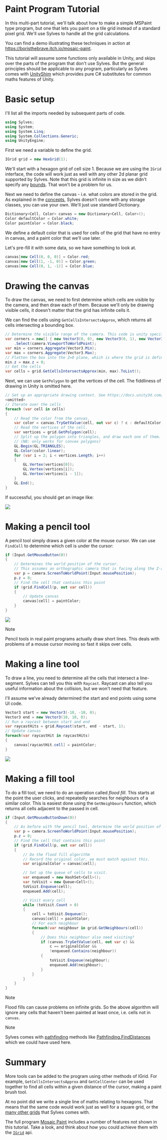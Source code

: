 # Paint Program Tutorial

In this multi-part tutorial, we'll talk about how to make a simple MSPaint type program, but one that lets you paint on a tile grid instead of a standard pixel grid. We'll use Sylves to handle all the grid calculations.

You can find a demo illustrating these techniques in action at https://boristhebrave.itch.io/mosaic-paint.

This tutorial will assume some functions only available in Unity, and skips over the parts of the program that don't use Sylves. But the general principles should be  applicable to any program, particularly as Sylves comes with [UnityShim](../extras.md#unityshim) which provides pure C# substitutes for common maths features of Unity.

# Basic setup

I'll list all the imports needed by subsequent parts of code.
```csharp
using Sylves;
using System;
using System.Linq;
using System.Collections.Generic;
using UnityEngine;
```

First we need a variable to define the grid.

```csharp
IGrid grid = new HexGrid(1);
```

We'll start with a hexagon grid of cell size 1. Because we are using the `IGrid` interface, the code will work just as well with any other 2d planar grid supported by Sylves. Note that this grid is infinite in size as we didn't specify any [bounds](../concepts/bounds.md). That won't be a problem for us.

Next we need to define the canvas - i.e. what colors are stored in the grid. As explained in the [concepts](../concepts/storage.md), Sylves doesn't come with any storage classes, you can use your own. We'll just use standard Dictionary.

```csharp
Dictionary<Cell, Color> canvas = new Dictionary<Cell, Color>();
Color defaultColor = Color.white;
Color paintColor = Color.black;
```

We define a default color that is used for cells of the grid that have no entry in canvas, and a paint color that we'll use later.

Let's pre-fill it with some data, so we have something to look at.

```csharp
canvas[new Cell(0, 0, 0)] = Color.red;
canvas[new Cell(1, -1, 0)] = Color.green;
canvas[new Cell(0, 1, -1)] = Color.blue;
```

# Drawing the canvas

To draw the canvas, we need to first determine which cells are visible by the camera, and then draw each of them. 
Because we'll only be drawing visible cells, it doesn't matter that the grid has infinite cells it.

We can find the cells using `GetCellsIntersectsApprox`, which returns all cells intersecting a bounding box.

```csharp
// Determine the visible range of the camera. This code is unity specific
var corners = new[] { new Vector3(0, 0), new Vector3(0, 1), new Vector3(1, 0), new Vector3(1, 1) }
    .Select(camera.ViewportToWorldPoint);
var min = corners.Aggregate(Vector3.Min);
var max = corners.Aggregate(Vector3.Max);
// Flatten the box into the Z=0 plane, which is where the grid is defined.
min.z = max.z = 0;
// Get the cells
var cells = grid.GetCellsIntersectsApprox(min, max).ToList();
```

Next, we can use `GetPolygon` to get the vertices of the cell. The fiddliness of drawing in Unity is omitted here.

```csharp
// Set up an appropriate drawing context. See https://docs.unity3d.com/ScriptReference/GL.html
<omitted>
// Iterate over the cells
foreach (var cell in cells)
{
    // Read the color from the canvas.
    var color = canvas.TryGetValue(cell, out var c) ? c : defaultColor;
    // Read the vertices of the cell. 
    var vertices = grid.GetPolygon(cell);
    // Split up the polygon into triangles, and draw each one of them.
    // (NB: only works for convex polygons)
    GL.Begin(GL.TRIANGLES);
    GL.Color(color.linear);
    for (var i = 2; i < vertices.Length; i++)
    {
        GL.Vertex(vertices[0]);
        GL.Vertex(vertices[i]);
        GL.Vertex(vertices[i - 1]);
    }
    GL.End();
}
```

If successful, you should get an image like:

![](../../images/paint_hex.png)

# Making a pencil tool

A pencil tool simply draws a given color at the mouse cursor. We can use `FindCell` to determine which cell is under the cursor:

```csharp
if (Input.GetMouseButton(0))
{
    // Determines the world position of the cursor.
    // This assumes an orthographic camera that is facing along the Z-axis.
    var p = camera.ScreenToWorldPoint(Input.mousePosition);
    p.z = 0;
    // Find the cell that contains this point
    if (grid.FindCell(p, out var cell))
    {
        // Update canvas
        canvas[cell] = paintColor;
    }
}
```

![](../../images/paint_hex_animated.gif)

> [!Note]
> Pencil tools in real paint programs actually draw short lines. This deals with problems of a mouse cursor moving so fast it skips over cells.

# Making a line tool

To draw a line, you need to determine all the cells that intersect a line-segment. Sylves can tell you this with `Raycast`. Raycast can also tell you useful information about the collision, but we won't need that feature.

I'll assume we've already determined the start and end points using some UI code.

```csharp
Vector3 start = new Vector3(-10, -10, 0);
Vector3 end = new Vector3(10, 10, 0);
// Run a raycast between start and end
var raycastHits = grid.Raycast(start, end - start, 1);
// Update canvas
foreach(var raycastHit in raycastHits)
{
    canvas[raycastHit.cell] = paintColor;
}
```

![](../../images/paint_line.png)


# Making a fill tool

To do a fill tool, we need to do an operation called *flood fill*. This starts at the point the user clicks, and repeatedly searches for neighbours of a similar color. This is easiest done using the `GetNeighbours` function, which returns all cells adjacent to the passed in cell.

```csharp
if (Input.GetMouseButtonDown(0))
{
    // As before with the pencil tool, determine the world position of the cursor.
    var p = camera.ScreenToWorldPoint(Input.mousePosition);
    p.z = 0;
    // Find the cell that contains this point
    if (grid.FindCell(p, out var cell))
    {
        // Do the flood fill algorithm
        // Record the original color, we must match against this.
        var originalColor = canvas[cell];

        // Set up the queue of cells to visit.
        var enqueued = new HashSet<Cell>();
        var toVisit = new Queue<Cell>();
        toVisit.Enqueue(cell);
        enqueued.Add(cell);

        // Visit every cell
        while (toVisit.Count > 0)
        {
            cell = toVisit.Dequeue();
            canvas[cell] = paintColor;
            // For each neighbour
            foreach(var neighbour in grid.GetNeighbours(cell))
            {
                // Does this neighbour also need visiting?
                if (canvas.TryGetValue(cell, out var c) && 
                    c == originalColor &&
                    !enqueued.Contains(neighbour))
                {
                    toVisit.Enqueue(neighbour);
                    enqueued.Add(neighbour);
                }
            }
        }
    }
}
```

> [!Note]
> Flood fills can cause problems on infinite grids. So the above algorithm will ignore any cells that haven't been painted at least once, i.e. cells not in `canvas`.

> [!Note]
> Sylves comes with [pathfinding](../concepts/pathfinding.md) methods like [Pathfinding.FindDistances](xref:Sylves.Pathfinding.FindDistances(Sylves.IGrid,Sylves.Cell,System.Func{Sylves.Cell,System.Boolean},System.Func{Sylves.Step,System.Nullable{System.Single}})) which we could have used here.

# Summary

More tools can be added to the program using other methods of IGrid. For example, `GetCellsIntersectsApprox` and `GetCellCenter` can be used together to find all cells within a given distance of the cursor, making a paint brush tool.

At no point did we write a single line of maths relating to hexagons. That means that the same code would work just as well for a square grid, or the [many other grids](../all_grids.md) that Sylves comes with.

The full program [Mosaic Paint](https://boristhebrave.itch.io/mosaic-paint) includes a number of features not shown in this tutorial. Take a look, and think about how you could achieve them with the [`IGrid`](xref:Sylves.IGrid) api.